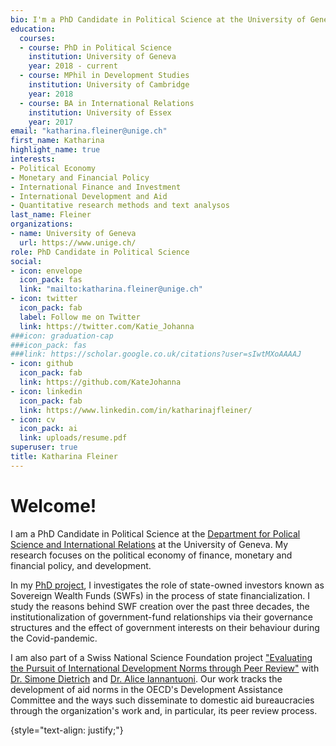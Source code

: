 ```yaml
---
bio: I'm a PhD Candidate in Political Science at the University of Geneva. My fields of research are the political economy of finance and development. 
education:
  courses:
  - course: PhD in Political Science
    institution: University of Geneva
    year: 2018 - current
  - course: MPhil in Development Studies
    institution: University of Cambridge
    year: 2018
  - course: BA in International Relations
    institution: University of Essex
    year: 2017
email: "katharina.fleiner@unige.ch"
first_name: Katharina
highlight_name: true
interests:
- Political Economy
- Monetary and Financial Policy
- International Finance and Investment
- International Development and Aid
- Quantitative research methods and text analysos
last_name: Fleiner
organizations:
- name: University of Geneva
  url: https://www.unige.ch/
role: PhD Candidate in Political Science
social:
- icon: envelope
  icon_pack: fas
  link: "mailto:katharina.fleiner@unige.ch"
- icon: twitter
  icon_pack: fab
  label: Follow me on Twitter
  link: https://twitter.com/Katie_Johanna
###icon: graduation-cap
###icon_pack: fas
###link: https://scholar.google.co.uk/citations?user=sIwtMXoAAAAJ
- icon: github
  icon_pack: fab
  link: https://github.com/KateJohanna
- icon: linkedin
  icon_pack: fab
  link: https://www.linkedin.com/in/katharinajfleiner/
- icon: cv
  icon_pack: ai
  link: uploads/resume.pdf
superuser: true
title: Katharina Fleiner
---
```


# Welcome!

I am a PhD Candidate in Political Science at the [Department for Polical Science and International Relations](https://www.unige.ch/sciences-societe/speri/) at the University of Geneva. My research focuses on the political economy of finance, monetary and financial policy, and development. 

In my [PhD project](https://www.unige.ch/sciences-societe/speri/recherche/theses-de-doctorat/?theseID=1228&d=MTIz&m=dW5kZWZpbmVk&i=MTExLDQxNCwxMTcsNDAx&a=QUxM&s=dW5kZWZpbmVk), I investigates the role of state-owned investors known as Sovereign Wealth Funds (SWFs) in the process of state financialization. I study the reasons behind SWF creation over the past three decades, the institutionalization of government-fund relationships via their governance structures and the effect of government interests on their behaviour during the Covid-pandemic. 

I am also part of a Swiss National Science Foundation project ["Evaluating the Pursuit of International Development Norms through Peer Review"](https://www.unige.ch/sciences-societe/speri/recherche/projets/?elemvalID=1078&d=MTIz&m=dW5kZWZpbmVk&i=NDE0LDExMSwxMTc=&a=QUxM&s=dW5kZWZpbmVk) with [Dr. Simone Dietrich](https://simone-dietrich.com/) and [Dr. Alice Iannantuoni](https://www.aliceiannantuoni.com/). Our work tracks the development of aid norms in the OECD's Development Assistance Committee and the ways such disseminate to domestic aid bureaucracies through the organization's work and, in particular, its peer review process. 


{style="text-align: justify;"}
